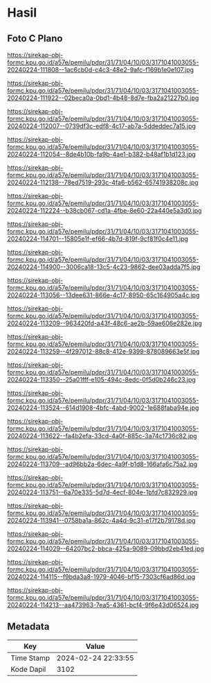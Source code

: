 # Hasil

## Foto C Plano

https://sirekap-obj-formc.kpu.go.id/a57e/pemilu/pdpr/31/71/04/10/03/3171041003055-20240224-111808--1ac6cb0d-c4c3-48e2-9afc-f169b1e0e107.jpg

https://sirekap-obj-formc.kpu.go.id/a57e/pemilu/pdpr/31/71/04/10/03/3171041003055-20240224-111922--02beca0a-0bd1-4b48-8d7e-fba2a21227b0.jpg

https://sirekap-obj-formc.kpu.go.id/a57e/pemilu/pdpr/31/71/04/10/03/3171041003055-20240224-112007--0739df3c-edf8-4c17-ab7a-5ddeddec7a15.jpg

https://sirekap-obj-formc.kpu.go.id/a57e/pemilu/pdpr/31/71/04/10/03/3171041003055-20240224-112054--8de4b10b-fa9b-4ae1-b382-b48af1b1d123.jpg

https://sirekap-obj-formc.kpu.go.id/a57e/pemilu/pdpr/31/71/04/10/03/3171041003055-20240224-112138--78ed7519-293c-4fa6-b562-65741938208c.jpg

https://sirekap-obj-formc.kpu.go.id/a57e/pemilu/pdpr/31/71/04/10/03/3171041003055-20240224-112224--b38cb067-cd1a-4fbe-8e60-22a440e5a3d0.jpg

https://sirekap-obj-formc.kpu.go.id/a57e/pemilu/pdpr/31/71/04/10/03/3171041003055-20240224-114701--15805e1f-ef66-4b7d-819f-9cf81f0c4e11.jpg

https://sirekap-obj-formc.kpu.go.id/a57e/pemilu/pdpr/31/71/04/10/03/3171041003055-20240224-114900--3006ca18-13c5-4c23-9862-dee03adda7f5.jpg

https://sirekap-obj-formc.kpu.go.id/a57e/pemilu/pdpr/31/71/04/10/03/3171041003055-20240224-113056--13dee631-866e-4c17-8950-65c164905a4c.jpg

https://sirekap-obj-formc.kpu.go.id/a57e/pemilu/pdpr/31/71/04/10/03/3171041003055-20240224-113209--963420fd-a43f-48c6-ae2b-59ae606e282e.jpg

https://sirekap-obj-formc.kpu.go.id/a57e/pemilu/pdpr/31/71/04/10/03/3171041003055-20240224-113259--4f297012-88c8-412e-9399-878089663e5f.jpg

https://sirekap-obj-formc.kpu.go.id/a57e/pemilu/pdpr/31/71/04/10/03/3171041003055-20240224-113350--25a01fff-e105-494c-8edc-0f5d0b246c23.jpg

https://sirekap-obj-formc.kpu.go.id/a57e/pemilu/pdpr/31/71/04/10/03/3171041003055-20240224-113524--614d1908-4bfc-4abd-9002-1e688faba94e.jpg

https://sirekap-obj-formc.kpu.go.id/a57e/pemilu/pdpr/31/71/04/10/03/3171041003055-20240224-113622--fa4b2efa-33cd-4a0f-885c-3a74c1736c82.jpg

https://sirekap-obj-formc.kpu.go.id/a57e/pemilu/pdpr/31/71/04/10/03/3171041003055-20240224-113709--ad96bb2a-6dec-4a9f-b1d8-166afa6c75a2.jpg

https://sirekap-obj-formc.kpu.go.id/a57e/pemilu/pdpr/31/71/04/10/03/3171041003055-20240224-113751--6a70e335-5d7d-4ecf-804e-1bfd7c832929.jpg

https://sirekap-obj-formc.kpu.go.id/a57e/pemilu/pdpr/31/71/04/10/03/3171041003055-20240224-113941--0758ba1a-862c-4a4d-9c31-e17f2b79178d.jpg

https://sirekap-obj-formc.kpu.go.id/a57e/pemilu/pdpr/31/71/04/10/03/3171041003055-20240224-114029--64207bc2-bbca-425a-9089-09bbd2eb41ed.jpg

https://sirekap-obj-formc.kpu.go.id/a57e/pemilu/pdpr/31/71/04/10/03/3171041003055-20240224-114115--f9bda3a8-1979-4046-bf15-7303cf6ad86d.jpg

https://sirekap-obj-formc.kpu.go.id/a57e/pemilu/pdpr/31/71/04/10/03/3171041003055-20240224-114213--aa473963-7ea5-4361-bcf4-9f6e43d06524.jpg


## Metadata

| Key        | Value               |
| ---------- | ------------------- |
| Time Stamp | 2024-02-24 22:33:55 |
| Kode Dapil | 3102                |




